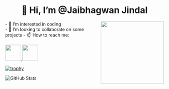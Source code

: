 <h1 align="center">👋 Hi, I’m @Jaibhagwan Jindal </h1>
 <img align="right" src="https://media.licdn.com/dms/image/D4D03AQEBRAA-UOPXJA/profile-displayphoto-shrink_800_800/0/1694970962210?e=1710374400&v=beta&t=Q2GOUema-iOXd_ctp5POqvvK2Q_MoMuP8U9ezQcy5Pc" height="200px">
- 👀 I’m interested in coding <br>
- 💞️ I’m looking to collaborate on some projects
- 📫 How to reach me:
<br>
<br>
<a href="https://www.linkedin.com/in/jaibhagwan-jindal/">
<img Src="https://pbs.twimg.com/profile_images/1661161645857710081/6WtDIesg_400x400.png" height="50px" target="blank"> 
</a> 
<a href="https://www.instagram.com/jai.n_jindal">
<img src="https://img.freepik.com/premium-vector/modern-badge-logo-instagram-icon_578229-124.jpg?size=338&ext=jpg&ga=GA1.1.1412446893.1704844800&semt=ais" height="50px" target="blank">
</a>
 
[![trophy](https://github-profile-trophy.vercel.app/?username=JaiN1014&theme=onedark)](https://github.com/ryo-ma/github-profile-trophy)
<div>
<img src="https://github-readme-stats.vercel.app/api?username=JaiN1014&show_icons=true&theme=radical" alt="GitHub Stats">
</div>
<!---
JaiN1014/JaiN1014 is a ✨ special ✨ repository because its `README.md` (this file) appears on your GitHub profile.
You can click the Preview link to take a look at your changes.
--->
